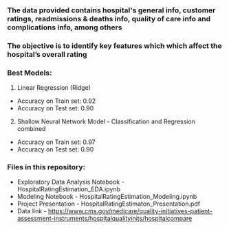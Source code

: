 
### The data provided contains hospital's general info, customer ratings, readmissions & deaths info, quality of care info and complications info, among others
### The objective is to identify  key features which which affect the hospital’s overall rating

### Best Models: 
1. Linear Regression (Ridge)
  * Accuracy on Train set: 0.92
  * Accuracy on Test set: 0.90

2. Shallow Neural Network Model - Classification and Regression combined 
  * Accuracy on Train set: 0.97
  * Accuracy on Test set: 0.90

### Files in this repository:
* Exploratory Data Analysis Notebook - HospitalRatingEstimation_EDA.ipynb
* Modeling Notebook - HospitalRatingEstimation_Modeling.ipynb
* Project Presentation - HospitalRatingEstimaton_Presentation.pdf 
* Data link - https://www.cms.gov/medicare/quality-initiatives-patient-assessment-instruments/hospitalqualityinits/hospitalcompare
